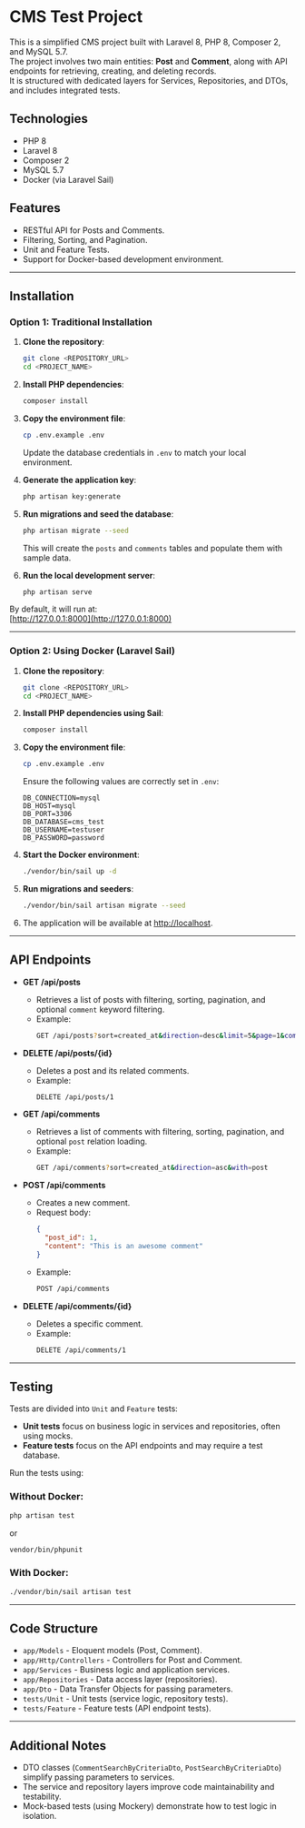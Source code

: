# CMS Test Project

This is a simplified CMS project built with Laravel 8, PHP 8, Composer 2, and MySQL 5.7.  
The project involves two main entities: **Post** and **Comment**, along with API endpoints for retrieving, creating, and deleting records.  
It is structured with dedicated layers for Services, Repositories, and DTOs, and includes integrated tests.

## Technologies

- PHP 8
- Laravel 8
- Composer 2
- MySQL 5.7
- Docker (via Laravel Sail)

## Features

- RESTful API for Posts and Comments.
- Filtering, Sorting, and Pagination.
- Unit and Feature Tests.
- Support for Docker-based development environment.

---

## Installation

### Option 1: Traditional Installation

1. **Clone the repository**:
   ```bash
   git clone <REPOSITORY_URL>
   cd <PROJECT_NAME>
   ```

2. **Install PHP dependencies**:
   ```bash
   composer install
   ```

3. **Copy the environment file**:
   ```bash
   cp .env.example .env
   ```
   Update the database credentials in `.env` to match your local environment.

4. **Generate the application key**:
   ```bash
   php artisan key:generate
   ```

5. **Run migrations and seed the database**:
   ```bash
   php artisan migrate --seed
   ```
   This will create the `posts` and `comments` tables and populate them with sample data.

6. **Run the local development server**:
   ```bash
   php artisan serve
   ```

By default, it will run at:  
[http://127.0.0.1:8000](http://127.0.0.1:8000)

---

### Option 2: Using Docker (Laravel Sail)

1. **Clone the repository**:
   ```bash
   git clone <REPOSITORY_URL>
   cd <PROJECT_NAME>
   ```

2. **Install PHP dependencies using Sail**:
   ```bash
   composer install
   ```

3. **Copy the environment file**:
   ```bash
   cp .env.example .env
   ```
   Ensure the following values are correctly set in `.env`:
   ```env
   DB_CONNECTION=mysql
   DB_HOST=mysql
   DB_PORT=3306
   DB_DATABASE=cms_test
   DB_USERNAME=testuser
   DB_PASSWORD=password
   ```

4. **Start the Docker environment**:
   ```bash
   ./vendor/bin/sail up -d
   ```

5. **Run migrations and seeders**:
   ```bash
   ./vendor/bin/sail artisan migrate --seed
   ```

6. The application will be available at [http://localhost](http://localhost).

---

## API Endpoints

- **GET /api/posts**
  - Retrieves a list of posts with filtering, sorting, pagination, and optional `comment` keyword filtering.
  - Example:
    ```bash
    GET /api/posts?sort=created_at&direction=desc&limit=5&page=1&comment=laughing
    ```

- **DELETE /api/posts/{id}**
  - Deletes a post and its related comments.
  - Example:
    ```bash
    DELETE /api/posts/1
    ```

- **GET /api/comments**
  - Retrieves a list of comments with filtering, sorting, pagination, and optional `post` relation loading.
  - Example:
    ```bash
    GET /api/comments?sort=created_at&direction=asc&with=post
    ```

- **POST /api/comments**
  - Creates a new comment.
  - Request body:
    ```json
    {
      "post_id": 1,
      "content": "This is an awesome comment"
    }
    ```
  - Example:
    ```bash
    POST /api/comments
    ```

- **DELETE /api/comments/{id}**
  - Deletes a specific comment.
  - Example:
    ```bash
    DELETE /api/comments/1
    ```

---

## Testing

Tests are divided into `Unit` and `Feature` tests:
- **Unit tests** focus on business logic in services and repositories, often using mocks.
- **Feature tests** focus on the API endpoints and may require a test database.

Run the tests using:

### Without Docker:
```bash
php artisan test
```
or
```bash
vendor/bin/phpunit
```

### With Docker:
```bash
./vendor/bin/sail artisan test
```

---

## Code Structure

- `app/Models` - Eloquent models (Post, Comment).
- `app/Http/Controllers` - Controllers for Post and Comment.
- `app/Services` - Business logic and application services.
- `app/Repositories` - Data access layer (repositories).
- `app/Dto` - Data Transfer Objects for passing parameters.
- `tests/Unit` - Unit tests (service logic, repository tests).
- `tests/Feature` - Feature tests (API endpoint tests).

---

## Additional Notes

- DTO classes (`CommentSearchByCriteriaDto`, `PostSearchByCriteriaDto`) simplify passing parameters to services.
- The service and repository layers improve code maintainability and testability.
- Mock-based tests (using Mockery) demonstrate how to test logic in isolation.
